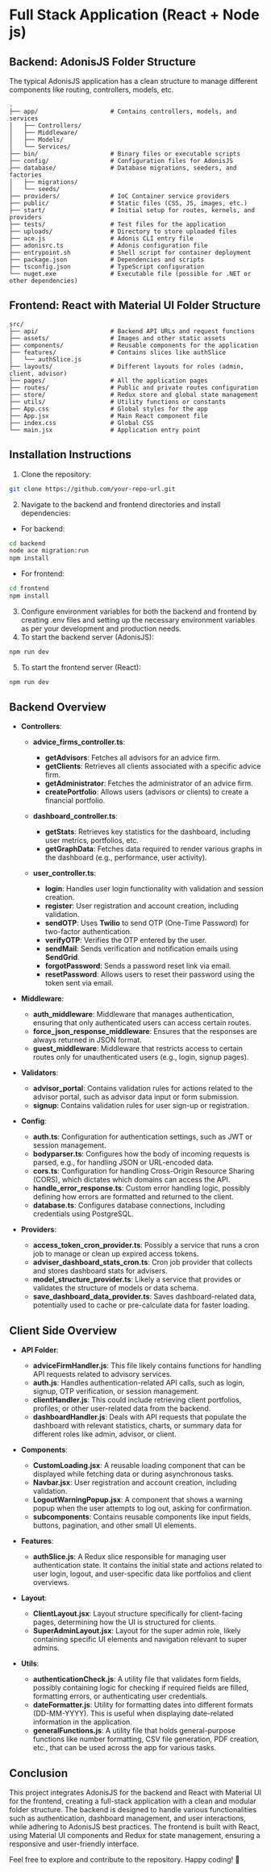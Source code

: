 # Full Stack Application (React + Node js)
## Backend: AdonisJS Folder Structure

The typical AdonisJS application has a clean structure to manage different components like routing, controllers, models, etc.

```
.
├── app/                    # Contains controllers, models, and services
│   ├── Controllers/
│   ├── Middleware/
│   ├── Models/
│   └── Services/
├── bin/                    # Binary files or executable scripts
├── config/                 # Configuration files for AdonisJS
├── database/               # Database migrations, seeders, and factories
│   ├── migrations/
│   └── seeds/
├── providers/              # IoC Container service providers
├── public/                 # Static files (CSS, JS, images, etc.)
├── start/                  # Initial setup for routes, kernels, and providers
├── tests/                  # Test files for the application
├── uploads/                # Directory to store uploaded files
├── ace.js                  # Adonis CLI entry file
├── adonisrc.ts             # Adonis configuration file
├── entrypoint.sh           # Shell script for container deployment
├── package.json            # Dependencies and scripts
├── tsconfig.json           # TypeScript configuration
└── nuget.exe               # Executable file (possible for .NET or other dependencies)
```

## Frontend: React with Material UI Folder Structure

```
src/
├── api/                    # Backend API URLs and request functions
├── assets/                 # Images and other static assets
├── components/             # Reusable components for the application
├── features/               # Contains slices like authSlice
│   └── authSlice.js
├── layouts/                # Different layouts for roles (admin, client, advisor)
├── pages/                  # All the application pages
├── routes/                 # Public and private routes configuration
├── store/                  # Redux store and global state management
├── utils/                  # Utility functions or constants
├── App.css                 # Global styles for the app
├── App.jsx                 # Main React component file
├── index.css               # Global CSS
└── main.jsx                # Application entry point
```

## Installation Instructions

1. Clone the repository:
```bash
git clone https://github.com/your-repo-url.git
```
2. Navigate to the backend and frontend directories and install dependencies:
- For backend:
```bash
cd backend
node ace migration:run
npm install
```
- For frontend:
```bash
cd frontend
npm install
```
3. Configure environment variables for both the backend and frontend by creating .env files and setting up the necessary environment variables as per your development and production needs.
4. To start the backend server (AdonisJS):
```bash
npm run dev
```
5. To start the frontend server (React):
```bash
npm run dev
```

## Backend Overview

- **Controllers**:
  - **advice_firms_controller.ts**:
    - **getAdvisors**: Fetches all advisors for an advice firm.
    - **getClients**: Retrieves all clients associated with a specific advice firm.
    - **getAdministrator**: Fetches the administrator of an advice firm.
    - **createPortfolio**: Allows users (advisors or clients) to create a financial portfolio.

  - **dashboard_controller.ts**:
    - **getStats**: Retrieves key statistics for the dashboard, including user metrics, portfolios, etc.
    - **getGraphData**: Fetches data required to render various graphs in the dashboard (e.g., performance, user activity).

  - **user_controller.ts**:
    - **login**: Handles user login functionality with validation and session creation.
    - **register**: User registration and account creation, including validation.
    - **sendOTP**: Uses **Twilio** to send OTP (One-Time Password) for two-factor authentication.
    - **verifyOTP**: Verifies the OTP entered by the user.
    - **sendMail**: Sends verification and notification emails using **SendGrid**.
    - **forgotPassword**: Sends a password reset link via email.
    - **resetPassword**: Allows users to reset their password using the token sent via email.

- **Middleware**:
  - **auth_middleware**: Middleware that manages authentication, ensuring that only authenticated users can access certain routes.
  - **force_json_response_middleware**: Ensures that the responses are always returned in JSON format.
  - **guest_middleware**: Middleware that restricts access to certain routes only for unauthenticated users (e.g., login, signup pages).

- **Validators**:
  - **advisor_portal**: Contains validation rules for actions related to the advisor portal, such as advisor data input or form submission.
  - **signup**: Contains validation rules for user sign-up or registration.

- **Config**:
  - **auth.ts**: Configuration for authentication settings, such as JWT or session management.
  - **bodyparser.ts**: Configures how the body of incoming requests is parsed, e.g., for handling JSON or URL-encoded data.
  - **cors.ts**: Configuration for handling Cross-Origin Resource Sharing (CORS), which dictates which domains can access the API.
  - **handle_error_response.ts**: Custom error handling logic, possibly defining how errors are formatted and returned to the client.
  - **database.ts**: Configures database connections, including credentials using PostgreSQL.

- **Providers**:
  - **access_token_cron_provider.ts**: Possibly a service that runs a cron job to manage or clean up expired access tokens.
  - **adviser_dashboard_stats_cron.ts**: Cron job provider that collects and stores dashboard stats for advisers.
  - **model_structure_provider.ts**: Likely a service that provides or validates the structure of models or data schema.
  - **save_dashboard_data_provider.ts**: Saves dashboard-related data, potentially used to cache or pre-calculate data for faster loading.

## Client Side Overview

- **API Folder**:
  - **adviceFirmHandler.js**: This file likely contains functions for handling API requests related to advisory services.
  - **auth.js**: Handles authentication-related API calls, such as login, signup, OTP verification, or session management.
  - **clientHandler.js**: This could include retrieving client portfolios, profiles, or other user-related data from the backend.
  - **dashboardHandler.js**: Deals with API requests that populate the dashboard with relevant statistics, charts, or summary data for different roles like admin, advisor, or client.

- **Components**:
  - **CustomLoading.jsx**: A reusable loading component that can be displayed while fetching data or during asynchronous tasks.
  - **Navbar.jsx**: User registration and account creation, including validation.
  - **LogoutWarningPopup.jsx**: A component that shows a warning popup when the user attempts to log out, asking for confirmation.
  - **subcomponents**: Contains reusable components like input fields, buttons, pagination, and other small UI elements.

- **Features**:
  - **authSlice.js**: A Redux slice responsible for managing user authentication state. It contains the initial state and actions related to user login, logout, and user-specific data like portfolios and client overviews.

- **Layout**:
  - **ClientLayout.jsx**: Layout structure specifically for client-facing pages, determining how the UI is structured for clients.
  - **SuperAdminLayout.jsx**: Layout for the super admin role, likely containing specific UI elements and navigation relevant to super admins.

- **Utils**:
  - **authenticationCheck.js**: A utility file that validates form fields, possibly containing logic for checking if required fields are filled, formatting errors, or authenticating user credentials.
  - **dateFormatter.js**: Utility for formatting dates into different formats (DD-MM-YYYY). This is useful when displaying date-related information in the application.
  - **generalFunctions.js**: A utility file that holds general-purpose functions like number formatting, CSV file generation, PDF creation, etc., that can be used across the app for various tasks.

## Conclusion
This project integrates AdonisJS for the backend and React with Material UI for the frontend, creating a full-stack application with a clean and modular folder structure. The backend is designed to handle various functionalities such as authentication, dashboard management, and user interactions, while adhering to AdonisJS best practices. The frontend is built with React, using Material UI components and Redux for state management, ensuring a responsive and user-friendly interface.

Feel free to explore and contribute to the repository. Happy coding! 🎉
